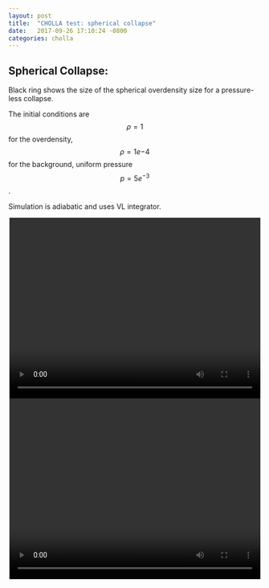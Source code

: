 ```yaml
---
layout: post
title:  "CHOLLA test: spherical collapse"
date:   2017-09-26 17:10:24 -0800
categories: cholla
---
```


## Spherical Collapse:

Black ring shows the size of the spherical overdensity size for a pressure-less collapse.  

The initial conditions are $$\rho=1$$ for the overdensity, $$\rho=1e{-4}$$ for the background, uniform pressure $$p=5e^{-3}$$.

Simulation is adiabatic and uses VL integrator.

<div style="text-align: center">
<video src="{{ site.url }}assets/videos/collapse_density.mp4" width="500" height="360" controls preload> </video>
</div>

<div style="text-align: center">
<video src="{{ site.url }}assets/videos/collapse_potential.mp4" width="500" height="360" controls preload> </video>
</div>
